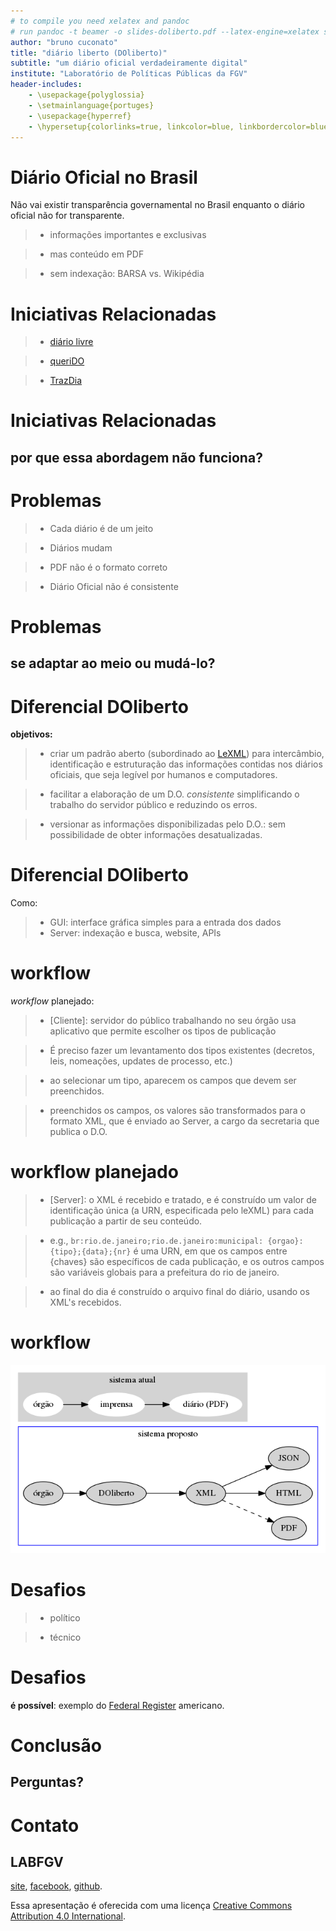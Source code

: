 ```yaml
---
# to compile you need xelatex and pandoc
# run pandoc -t beamer -o slides-doliberto.pdf --latex-engine=xelatex slides.md
author: "bruno cuconato"
title: "diário liberto (DOliberto)"
subtitle: "um diário oficial verdadeiramente digital"
institute: "Laboratório de Políticas Públicas da FGV"
header-includes: 
    - \usepackage{polyglossia} 
    - \setmainlanguage{portuges}
    - \usepackage{hyperref}
    - \hypersetup{colorlinks=true, linkcolor=blue, linkbordercolor=blue}
---
```


# Diário Oficial no Brasil

Não vai existir transparência governamental no Brasil enquanto o
diário oficial não for transparente.

> - informações importantes e exclusivas

> - mas conteúdo em PDF

> - sem indexação: BARSA vs. Wikipédia

# Iniciativas Relacionadas

> - [diário livre](http://devcolab.each.usp.br/do/)

> - [queriDO](https://github.com/okfn-brasil/queriDO)

> - [TrazDia](https://github.com/andresmrm/trazdia)

# Iniciativas Relacionadas

## por que essa abordagem não funciona?

# Problemas
	
> - Cada diário é de um jeito

> - Diários mudam

> - PDF não é o formato correto

> - Diário Oficial não é consistente

# Problemas

## se adaptar ao meio ou mudá-lo?

# Diferencial DOliberto

**objetivos:**

> - criar um padrão aberto (subordinado
  ao [LeXML](http://www.leXML.gov.br/)) para intercâmbio,
  identificação e estruturação das informações contidas nos diários
  oficiais, que seja legível por humanos e computadores.
  
> - facilitar a elaboração de um D.O. *consistente* simplificando o
  trabalho do servidor público e reduzindo os erros.
  
> - versionar as informações disponibilizadas pelo D.O.: sem
  possibilidade de obter informações desatualizadas.

# Diferencial DOliberto

Como:

> - GUI: interface gráfica simples para a entrada dos dados
> - Server: indexação e busca, website, APIs

# workflow

*workflow* planejado:

> - [Cliente]: servidor do público trabalhando no seu órgão usa
  aplicativo que permite escolher os tipos de publicação
  
  > - É preciso fazer um levantamento dos tipos existentes (decretos,
    leis, nomeações, updates de processo, etc.)
	
> - ao selecionar um tipo, aparecem os campos que devem ser preenchidos.

> - preenchidos os campos, os valores são transformados para o formato
  XML, que é enviado ao Server, a cargo da secretaria que publica o
  D.O.

# workflow planejado

> - [Server]: o XML é recebido e tratado, e é construído um valor de
  identificação única (a URN, especificada pelo leXML) para cada
  publicação a partir de seu conteúdo.
  
  > - e.g.,
    ```
	br:rio.de.janeiro;rio.de.janeiro:municipal:
	{orgao}:{tipo};{data};{nr}
	```
    é uma URN, em que os campos entre \{chaves\} são específicos de cada
    publicação, e os outros campos são variáveis globais para a
    prefeitura do rio de janeiro.
	
> - ao final do dia é construído o arquivo final do diário, usando os
  XML's recebidos.

# workflow

![workflow atual versus DOliberto](doliberto.png)

# Desafios

> - político

> - técnico

# Desafios

**é possível**: exemplo
do [Federal Register](https://www.archives.gov/developer) americano.

# Conclusão

## Perguntas?


# Contato

## LABFGV

[site](https://www.labfgv.com), [facebook](https://www.facebook.com/labfgv), [github](https://github.com/labFGV).

Essa apresentação é oferecida com uma licença [Creative Commons Attribution 4.0 International](http://creativecommons.org/licenses/by/4.0/).
